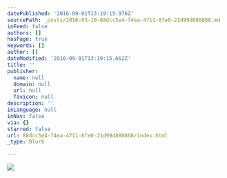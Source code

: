 ```yaml
---
datePublished: '2016-09-01T13:19:15.976Z'
sourcePath: _posts/2016-03-10-88dcc5e4-f4ea-4711-8fe0-21d99d880868.md
inFeed: false
authors: []
hasPage: true
keywords: []
author: []
dateModified: '2016-09-01T13:19:15.662Z'
title: ''
publisher:
  name: null
  domain: null
  url: null
  favicon: null
description: ''
inLanguage: null
inNav: false
via: {}
starred: false
url: 88dcc5e4-f4ea-4711-8fe0-21d99d880868/index.html
_type: Blurb

---
```

![](https://s3-us-west-2.amazonaws.com/the-grid-img/p/8e7a6d6a432eafd9bb0d990d4f47b5dfd3265555.jpg)